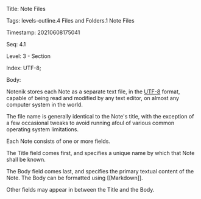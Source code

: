 Title:  Note Files

Tags:   levels-outline.4 Files and Folders.1 Note Files

Timestamp: 20210608175041

Seq:    4.1

Level:  3 - Section

Index:  UTF-8; 

Body: 

Notenik stores each Note as a separate text file, in the [UTF-8](https://en.wikipedia.org/wiki/UTF-8) format, capable of being read and modified by any text editor, on almost any computer system in the world.

The file name is generally identical to the Note's title, with the exception of a few occasional tweaks to avoid running afoul of various common operating system limitations. 

Each Note consists of one or more fields. 

The Title field comes first, and specifies a unique name by which that Note shall be known. 

The Body field comes last, and specifies the primary textual content of the Note. The Body can be formatted using [[Markdown]]. 

Other fields may appear in between the Title and the Body.
